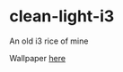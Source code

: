 # clean-light-i3
An old i3 rice of mine

Wallpaper [here](https://discourse.lubuntu.me/uploads/default/original/1X/d3a7b76cf620b52750d88d4620651cd7fec248b8.jpeg)
